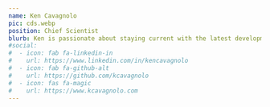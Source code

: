 ```yaml
---
name: Ken Cavagnolo
pic: cds.webp
position: Chief Scientist
blurb: Ken is passionate about staying current with the latest developments in data science and is committed to professional cultures of data-driven decision making and empowered teams.
#social:
#  - icon: fab fa-linkedin-in
#    url: https://www.linkedin.com/in/kencavagnolo
#  - icon: fab fa-github-alt
#    url: https://github.com/kcavagnolo
#  - icon: fas fa-magic
#    url: https://www.kcavagnolo.com
---
```

